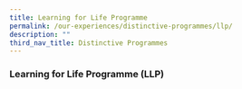 ```yaml
---
title: Learning for Life Programme
permalink: /our-experiences/distinctive-programmes/llp/
description: ""
third_nav_title: Distinctive Programmes
---
```

### **Learning for Life Programme (LLP)**
